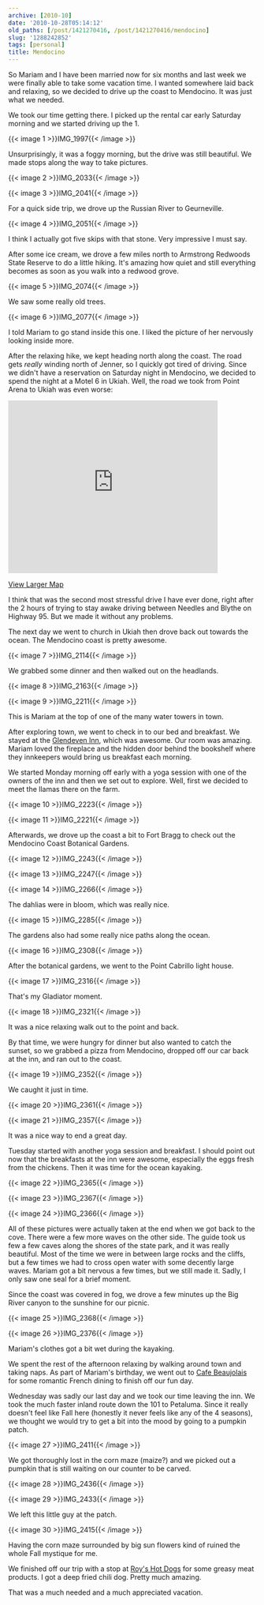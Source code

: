 ```yaml
---
archive: [2010-10]
date: '2010-10-28T05:14:12'
old_paths: [/post/1421270416, /post/1421270416/mendocino]
slug: '1288242852'
tags: [personal]
title: Mendocino
---
```


So Mariam and I have been married now for six months and last week we were
finally able to take some vacation time.  I wanted somewhere laid back and
relaxing, so we decided to drive up the coast to Mendocino.  It was just
what we needed.

We took our time getting there.  I picked up the rental car early Saturday
morning and we started driving up the 1.

{{< image 1 >}}IMG_1997{{< /image >}}

Unsurprisingly, it was a foggy morning, but the drive was still beautiful.
We made stops along the way to take pictures.

{{< image 2 >}}IMG_2033{{< /image >}}

{{< image 3 >}}IMG_2041{{< /image >}}

For a quick side trip, we drove up the Russian River to Geurneville.

{{< image 4 >}}IMG_2051{{< /image >}}

I think I actually got five skips with that stone.  Very impressive I must
say.

After some ice cream, we drove a few miles north to Armstrong Redwoods
State Reserve to do a little hiking.  It's amazing how quiet and still
everything becomes as soon as you walk into a redwood grove.

{{< image 5 >}}IMG_2074{{< /image >}}

We saw some really old trees.

{{< image 6 >}}IMG_2077{{< /image >}}

I told Mariam to go stand inside this one.  I liked the picture of her
nervously looking inside more.

After the relaxing hike, we kept heading north along the coast.  The road
gets *really* winding north of Jenner, so I quickly got tired of driving.
Since we didn't have a reservation on Saturday night in Mendocino, we
decided to spend the night at a Motel 6 in Ukiah.  Well, the road we took
from Point Arena to Ukiah was even worse:

<iframe width="425" height="350" frameborder="0" scrolling="no"
marginheight="0" marginwidth="0"
src="https://maps.google.com/maps?f=d&amp;source=s_d&amp;saddr=Point+Arena,+CA&amp;daddr=Ukiah,+CA&amp;hl=en&amp;geocode=FX6zUQId75eg-Cl9d0jW1xiBgDEpSDLwMOZcdQ%3BFVtiVQIdmf-n-CnjdQGc_mSBgDHmwE2Dl7zccw&amp;gl=us&amp;mra=ls&amp;sll=38.908667,-123.693008&amp;sspn=0.289597,0.605621&amp;ie=UTF8&amp;ll=39.068247,-123.439636&amp;spn=0.373176,0.583649&amp;z=10&amp;output=embed"></iframe><br
/>

[View Larger Map][7]

I think that was the second most stressful drive I have ever done, right
after the 2 hours of trying to stay awake driving between Needles and
Blythe on Highway 95.  But we made it without any problems.

The next day we went to church in Ukiah then drove back out towards the
ocean. The Mendocino coast is pretty awesome.

{{< image 7 >}}IMG_2114{{< /image >}}

We grabbed some dinner and then walked out on the headlands.

{{< image 8 >}}IMG_2163{{< /image >}}

{{< image 9 >}}IMG_2211{{< /image >}}

This is Mariam at the top of one of the many water towers in town.

After exploring town, we went to check in to our bed and breakfast.  We
stayed at the [Glendeven Inn][11], which was awesome.  Our room was
amazing. Mariam loved the fireplace and the hidden door behind the
bookshelf where they innkeepers would bring us breakfast each morning.

We started Monday morning off early with a yoga session with one of the
owners of the inn and then we set out to explore.  Well, first we decided
to meet the llamas there on the farm.

{{< image 10 >}}IMG_2223{{< /image >}}

{{< image 11 >}}IMG_2221{{< /image >}}

Afterwards, we drove up the coast a bit to Fort Bragg to check out the
Mendocino Coast Botanical Gardens.

{{< image 12 >}}IMG_2243{{< /image >}}

{{< image 13 >}}IMG_2247{{< /image >}}

{{< image 14 >}}IMG_2266{{< /image >}}

The dahlias were in bloom, which was really nice.

{{< image 15 >}}IMG_2285{{< /image >}}

The gardens also had some really nice paths along the ocean.

{{< image 16 >}}IMG_2308{{< /image >}}

After the botanical gardens, we went to the Point Cabrillo light house.

{{< image 17 >}}IMG_2316{{< /image >}}

That's my Gladiator moment.

{{< image 18 >}}IMG_2321{{< /image >}}

It was a nice relaxing walk out to the point and back.

By that time, we were hungry for dinner but also wanted to catch the
sunset, so we grabbed a pizza from Mendocino, dropped off our car back at
the inn, and ran out to the coast.

{{< image 19 >}}IMG_2352{{< /image >}}

We caught it just in time.

{{< image 20 >}}IMG_2361{{< /image >}}

{{< image 21 >}}IMG_2357{{< /image >}}

It was a nice way to end a great day.

Tuesday started with another yoga session and breakfast.  I should point
out now that the breakfasts at the inn were awesome, especially the eggs
fresh from the chickens.  Then it was time for the ocean kayaking.

{{< image 22 >}}IMG_2365{{< /image >}}

{{< image 23 >}}IMG_2367{{< /image >}}

{{< image 24 >}}IMG_2366{{< /image >}}

All of these pictures were actually taken at the end when we got back to
the cove.  There were a few more waves on the other side.  The guide took
us few a few caves along the shores of the state park, and it was really
beautiful.  Most of the time we were in between large rocks and the
cliffs, but a few times we had to cross open water with some decently
large waves.  Mariam got a bit nervous a few times, but we still made it.
Sadly, I only saw one seal for a brief moment.

Since the coast was covered in fog, we drove a few minutes up the Big
River canyon to the sunshine for our picnic.

{{< image 25 >}}IMG_2368{{< /image >}}

{{< image 26 >}}IMG_2376{{< /image >}}

Mariam's clothes got a bit wet during the kayaking.

We spent the rest of the afternoon relaxing by walking around town and
taking naps.  As part of Mariam's birthday, we went out to [Cafe
Beaujolais][29] for some romantic French dining to finish off our fun day.

Wednesday was sadly our last day and we took our time leaving the inn.  We
took the much faster inland route down the 101 to Petaluma.  Since it
really doesn't feel like Fall here (honestly it never feels like any of
the 4 seasons), we thought we would try to get a bit into the mood by
going to a pumpkin patch.

{{< image 27 >}}IMG_2411{{< /image >}}

We got thoroughly lost in the corn maze (maize?) and we picked out
a pumpkin that is still waiting on our counter to be carved.

{{< image 28 >}}IMG_2436{{< /image >}}

{{< image 29 >}}IMG_2433{{< /image >}}

We left this little guy at the patch.

{{< image 30 >}}IMG_2415{{< /image >}}

Having the corn maze surrounded by big sun flowers kind of ruined the
whole Fall mystique for me.

We finished off our trip with a stop at [Roy's Hot Dogs][34] for some
greasy meat products.  I got a deep fried chili dog.  Pretty much amazing.

That was a much needed and a much appreciated vacation.

[7]: http://maps.google.com/maps?f=d&amp;source=embed&amp;saddr=Point+Arena,+CA&amp;daddr=Ukiah,+CA&amp;hl=en&amp;geocode=FX6zUQId75eg-Cl9d0jW1xiBgDEpSDLwMOZcdQ%3BFVtiVQIdmf-n-CnjdQGc_mSBgDHmwE2Dl7zccw&amp;gl=us&amp;mra=ls&amp;sll=38.908667,-123.693008&amp;sspn=0.289597,0.605621&amp;ie=UTF8&amp;ll=39.068247,-123.439636&amp;spn=0.373176,0.583649&amp;z=10
[11]: http://www.glendeven.com/
[29]: http://www.cafebeaujolais.com/
[34]: http://www.roysdogs.com/

